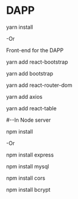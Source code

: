 # DAPP
yarn install

-Or 

Front-end for the DAPP

yarn add react-bootstrap

yarn add bootstrap

yarn add react-router-dom

yarn add axios

yarn add react-table

#--In Node server

npm install

-Or

npm install express

npm install mysql

npm install cors

npm install bcrypt

